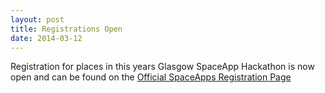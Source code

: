 ```yaml
---
layout: post
title: Registrations Open
date: 2014-03-12
---
```


Registration for places in this years Glasgow SpaceApp Hackathon is now open and can be found on the [Official SpaceApps Registration Page][spaceapps]

[spaceapps]: https://2014.spaceappschallenge.org/location/glasgow/
